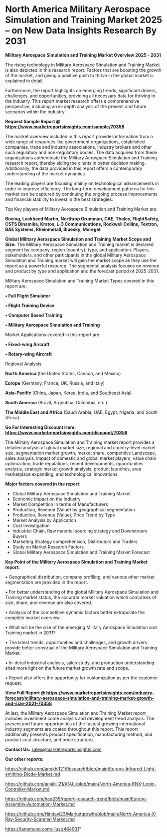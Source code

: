 # North America Military Aerospace Simulation and Training Market 2025 – on New Data Insights Research By 2031

<Strong> Military Aerospace Simulation and Training Market Overview 2025 - 2031</strong>

The rising technology in Military Aerospace Simulation and Training Market is also depicted in this research report. Factors that are boosting the growth of the market, and giving a positive push to thrive in the global market is explained in detail.

Furthermore, the report highlights on emerging trends, significant drivers, challenges, and opportunities, providing all necessary data for thriving in the industry. This report market research offers a comprehensive perspective, including an in-depth analysis of the present and future scenarios within the industry.

<strong>Request Sample Report @ <a href=https://www.marketreportsinsights.com/sample/70358>https://www.marketreportsinsights.com/sample/70358</a></strong>

The market overview included in this report provides information from a wide range of resources like government organizations, established companies, trade and industry associations, industry brokers and other such regulatory and non-regulatory bodies. The data acquired from these organizations authenticate the Military Aerospace Simulation and Training research report, thereby aiding the clients in better decision making. Additionally, the data provided in this report offers a contemporary understanding of the market dynamics.

The leading players are focusing mainly on technological advancements in order to improve efficiency. The long-term development patterns for this market can be captured by continuing the ongoing process improvements and financial stability to invest in the best strategies.

Top Key players of Military Aerospace Simulation and Training Market are:

<strong>Boeing, Lockheed Martin, Northrop Grumman, CAE, Thales, FlightSafety, CSTS Dinamika, Kratos, L-3 Communications, Rockwell Collins, Textron, BAE Systems, Rheinmetall, Bluesky, Moreget</strong>

<strong><b>Global Military Aerospace Simulation and Training Market Scope and Size:</b></strong>
The Military Aerospace Simulation and Training market is declared segment by company, region (country), type, and application. Players, stakeholders, and other participants in the global Military Aerospace Simulation and Training market will gain the market scope as they use the report as a powerful resource. The segmental analysis focuses on revenue and product by type and application and the forecast period of 2025-2031.

Military Aerospace Simulation and Training Market Types covered in this report are:

<strong>• Full Flight Simulator

• Flight Training Device

• Computer Based Training

• Military Aerospace Simulation and Training</strong>

Market Applications covered in this report are:

<strong>• Fixed-wing Aircraft

• Rotary-wing Aircraft</strong> 

Regional Analysis

<strong>North America</strong> (the United States, Canada, and Mexico)

<strong>Europe</strong> (Germany, France, UK, Russia, and Italy)

<strong>Asia-Pacific</strong> (China, Japan, Korea, India, and Southeast Asia)

<strong>South America</strong> (Brazil, Argentina, Colombia, etc.)

<strong>The Middle East and Africa</strong> (Saudi Arabia, UAE, Egypt, Nigeria, and South Africa)

<strong>Go For Interesting Discount Here: <a href=https://www.marketreportsinsights.com/discount/70358>https://www.marketreportsinsights.com/discount/70358</a></strong>

The Military Aerospace Simulation and Training market report provides a detailed analysis of global market size, regional and country-level market size, segmentation market growth, market share, competitive Landscape, sales analysis, impact of domestic and global market players, value chain optimization, trade regulations, recent developments, opportunities analysis, strategic market growth analysis, product launches, area marketplace expanding, and technological innovations.

<strong><b>Major factors covered in the report:</b></strong>
<ul>
  <li>Global Military Aerospace Simulation and Training Market </li>
  <li>Economic Impact on the Industry</li>
  <li>Market Competition in terms of Manufacturers</li>
  <li>Production, Revenue (Value) by geographical segmentation</li>
  <li>Production, Revenue (Value), Price Trend by Type</li>
  <li>Market Analysis by Application</li>
  <li>Cost Investigation</li>
  <li>Industrial Chain, Raw material sourcing strategy and Downstream Buyers</li>
  <li>Marketing Strategy comprehension, Distributors and Traders</li>
  <li>Study on Market Research Factors</li>
  <li>Global Military Aerospace Simulation and Training Market Forecast</li>
</ul>

<strong><b>Key Point of the Military Aerospace Simulation and Training Market report:</b></strong>

• Geographical distribution, company profiling, and various other market segmentation are provided in the report.

• For better understanding of the global Military Aerospace Simulation and Training market status, the accurate market valuation which comprises of size, share, and revenue are also covered.

• Analysis of the competitive dynamic factors better extrapolate the complete market overview

• What will be the size of the emerging Military Aerospace Simulation and Training market in 2031?

• The latest trends, opportunities and challenges, and growth drivers provide better construal of the Military Aerospace Simulation and Training Market.

• In-detail industrial analysis, sales study, and production understanding shed more light on the future market growth rate and scope.

• Report also offers the opportunity for customization as per the customer request.

<strong><b>View Full Report @ <a href=https://www.marketreportsinsights.com/industry-forecast/military-aerospace-simulation-and-training-market-growth-and-size-2021-70358>https://www.marketreportsinsights.com/industry-forecast/military-aerospace-simulation-and-training-market-growth-and-size-2021-70358</a></b></strong>


At last, the Military Aerospace Simulation and Training Market report includes investment come analysis and development trend analysis. The present and future opportunities of the fastest growing international industry segments are coated throughout this report. This report additionally presents product specification, manufacturing method, and product cost structure, and price structure.

<strong>Contact Us:</strong>
sales@marketreportsinsights.com

<strong>Our other reports:</strong>

<a href=https://github.com/anokhi121/Research/blob/main/Europe-Infrared-Light-emitting-Diode-Market.md>https://github.com/anokhi121/Research/blob/main/Europe-Infrared-Light-emitting-Diode-Market.md</a>

<a href=https://github.com/anjaliiii21/ANJL/blob/main/North-America-KNX-Logic-Controller-Market.md>https://github.com/anjaliiii21/ANJL/blob/main/North-America-KNX-Logic-Controller-Market.md</a>

<a href=https://github.com/haq235/report-research-trend/blob/main/Europe-Assembly-Automation-Market.md>https://github.com/haq235/report-research-trend/blob/main/Europe-Assembly-Automation-Market.md</a>

<a href=https://github.com/Hindavi23/Marketgrowth/blob/main/North-America-X-Ray-Security-Scanner-Market.md>https://github.com/Hindavi23/Marketgrowth/blob/main/North-America-X-Ray-Security-Scanner-Market.md</a>

<a href=https://tanomuno.com/illust/464931>https://tanomuno.com/illust/464931</a>"
